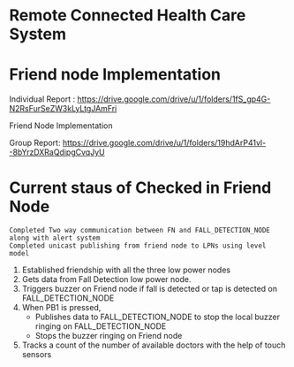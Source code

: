# Remote Connected Health Care System
# Friend node Implementation

Individual Report : https://drive.google.com/drive/u/1/folders/1fS_gp4G-N2RsFurSeZW3kLyLtgJAmFri

Friend Node Implementation

Group Report:  https://drive.google.com/drive/u/1/folders/19hdArP41vl--8bYrzDXRaQdipgCvqJyU


# Current staus of Checked in Friend Node 
  
    Completed Two way communication between FN and FALL_DETECTION_NODE along with alert system
    Completed unicast publishing from friend node to LPNs using level model
  
  
1) Established friendship with all the three low power nodes
2) Gets data from Fall Detection low power node.
3) Triggers buzzer on Friend node if fall is detected or tap is detected on FALL_DETECTION_NODE
4) When PB1 is pressed,
   - Publishes data to FALL_DETECTION_NODE to stop the local buzzer ringing on FALL_DETECTION_NODE
   - Stops the buzzer ringing on Friend node
5) Tracks a count of the number of available doctors with the help of touch sensors



